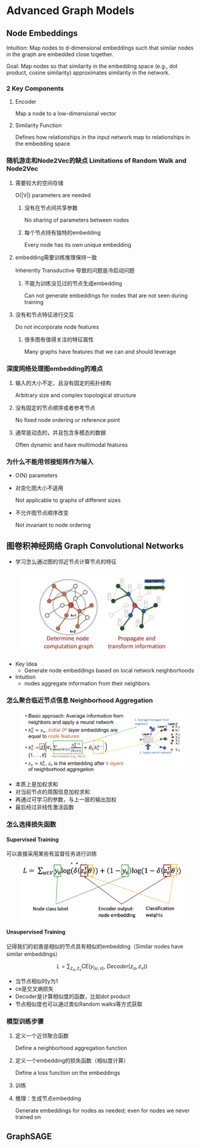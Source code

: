 # Advanced Graph Models

## Node Embeddings

Intuition: Map nodes to d-dimensional embeddings such that similar nodes in the graph are embedded close together.&#x20;

Goal: Map nodes so that similarity in the embedding space (e.g., dot product, cosine similarity) approximates similarity in the network.&#x20;

### 2 Key Components

1.  Encoder

    Map a node to a low-dimensional vector
2.  Similarity Function

    Defines how relationships in the input network map to relationships in the embedding space

### 随机游走和Node2Vec的缺点 Limitations of Random Walk and Node2Vec

1.  需要较大的空间存储

    O(|V|) parameters are needed

    1.  没有在节点间共享参数

        No sharing of parameters between nodes
    2.  每个节点持有独特的embedding

        Every node has its own unique embedding
2.  embedding需要训练推理保持一致

    Inherently Transductive 导致的问题是冷启动问题

    1.  不能为训练没见过的节点生成embedding

        Can not generate embeddings for nodes that are not seen during training
3.  没有和节点特征进行交互

    Do not incorporate node features&#x20;

    1.  很多图有值得关注的特征属性

        Many graphs have features that we can and should leverage

### 深度网络处理图embedding的难点

1.  输入的大小不定，且没有固定的拓扑结构

    Arbitrary size and complex topological structure
2.  没有固定的节点顺序或者参考节点

    No fixed node ordering or reference point
3.  通常是动态的，并且包含多模态的数据

    Often dynamic and have multimodal features

### 为什么不能用邻接矩阵作为输入

* O(N) parameters
*   对变化图大小不适用

    Not applicable to graphs of different sizes
*   不允许图节点顺序改变

    Not invariant to node ordering

## 图卷积神经网络 Graph Convolutional Networks

* 学习怎么通过图的邻近节点计算节点的特征

<figure><img src="../.gitbook/assets/image.png" alt=""><figcaption></figcaption></figure>

* Key Idea
  * Generate node embeddings based on local network neighborhoods
* Intuition&#x20;
  * nodes aggregate information from their neighbors

### 怎么聚合临近节点信息 Neighborhood Aggregation

<figure><img src="../.gitbook/assets/image (1).png" alt=""><figcaption></figcaption></figure>

* 本质上是加权求和
* 对当前节点的周围信息加权求和
* 再通过可学习的参数，与上一层的输出加权
* 最后经过非线性激活函数

### 怎么选择损失函数&#x20;

#### Supervised Training

可以直接采用某些有监督任务进行训练

<figure><img src="../.gitbook/assets/image (2).png" alt=""><figcaption></figcaption></figure>

#### Unsupervised Training

记得我们的初衷是相似的节点具有相似的embedding（Similar nodes have similar embeddings）

$$
L = \sum_{z_u, z_v} CE(y_{(u,v)},\ Decoder(z_u, z_v))
$$

* 当节点相似时y为1
* ce是交叉熵损失
* Decoder是计算相似度的函数，比如dot product
* 节点相似度也可以通过类似Random walks等方式获取

### 模型训练步骤

1.  定义一个近邻聚合函数

    Define a neighborhood aggregation function
2.  定义一个embedding的损失函数（相似度计算）

    Define a loss function on the embeddings
3. 训练
4.  推理：生成节点embedding

    Generate embeddings for nodes as needed; even for nodes we never trained on

## GraphSAGE
